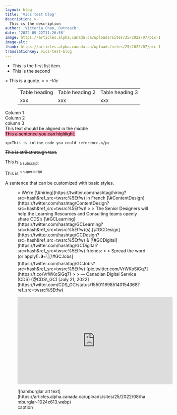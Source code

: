```yaml
---
layout: blog
title: 'Vics test blog'
description: >-
  This is the description
author: 'Victoria Chan, Outreach'
date: '2022-09-22T11:26:58'
image: https://articles.alpha.canada.ca/uploads/sites/25/2022/07/pic-1.jpg
image-alt: 
thumb: https://articles.alpha.canada.ca/uploads/sites/25/2022/07/pic-1-150x150.jpg
translationKey: vics-test-blog
---
```

- This is the first list item.
- This is the second

<div class="wp-container-6 wp-block-columns"><div class="wp-container-5 wp-block-column">> This is a quote.
> 
> <cite>-Vic</cite>

</div></div>

<div class="wp-container-11 wp-block-group"><div class="wp-block-group__inner-container"><figure class="wp-block-table is-style-regular"><table><tbody><tr><td>Table heading</td><td>Table heading 2</td><td>Table heading 3</td></tr><tr><td>xxx</td><td>xxx</td><td>xxx</td></tr></tbody></table>

</figure><div class="wp-container-10 wp-block-columns"><div class="wp-container-7 wp-block-column">Column 1

</div><div class="wp-container-8 wp-block-column">Column 2

</div><div class="wp-container-9 wp-block-column">column 3

</div></div>This text should be aligned in the middle

</div></div><mark class="has-inline-color has-black-color" style="background-color:#f78da7">This a sentence you can highlight.</mark>

`<p>This is inline code you could reference.</p>`

<s>This is strikethrough text.</s>

This is <sub>a subscript</sub>

This is <sup>a superscript</sup>

A sentence that can be customized with basic styles.

<figure class="wp-block-embed is-type-rich is-provider-twitter wp-block-embed-twitter"><div class="wp-block-embed__wrapper">> We’re [\#hiring](https://twitter.com/hashtag/hiring?src=hash&ref_src=twsrc%5Etfw) in French [\#ContentDesign](https://twitter.com/hashtag/ContentDesign?src=hash&ref_src=twsrc%5Etfw)!  
>   
> The Senior Designers will help the Learning Resources and Consulting teams openly share CDS’s [\#GCLearning](https://twitter.com/hashtag/GCLearning?src=hash&ref_src=twsrc%5Etfw)(s).[\#GCDesign](https://twitter.com/hashtag/GCDesign?src=hash&ref_src=twsrc%5Etfw) &amp; [\#GCDigital](https://twitter.com/hashtag/GCDigital?src=hash&ref_src=twsrc%5Etfw) friends:   
>   
> Spread the word (or apply!). 🌬👇<https://t.co/jgPmYsbsgd>[\#GCJobs](https://twitter.com/hashtag/GCJobs?src=hash&ref_src=twsrc%5Etfw) [pic.twitter.com/VrWKoSiGq7](https://t.co/VrWKoSiGq7)
> 
> — Canadian Digital Service (CDS) (@CDS\_GC) [July 21, 2022](https://twitter.com/CDS_GC/status/1550116985140154368?ref_src=twsrc%5Etfw)

<script async="" charset="utf-8" src="https://platform.twitter.com/widgets.js"></script></div></figure><figure class="wp-block-embed is-type-video is-provider-youtube wp-block-embed-youtube wp-embed-aspect-16-9 wp-has-aspect-ratio"><div class="wp-block-embed__wrapper"><iframe allow="accelerometer; autoplay; clipboard-write; encrypted-media; gyroscope; picture-in-picture" allowfullscreen="" frameborder="0" height="281" loading="lazy" src="https://www.youtube.com/embed/TwlIVpuev1c?feature=oembed" title="GC Notify - Inviting team members" width="500"></iframe></div></figure><figure class="wp-block-image size-large is-resized">![hamburglar alt text](https://articles.alpha.canada.ca/uploads/sites/25/2022/08/hamburglar-1024x613.webp)<figcaption>caption</figcaption></figure>
